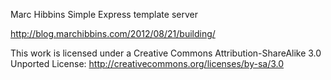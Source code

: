 Marc Hibbins
Simple Express template server

http://blog.marchibbins.com/2012/08/21/building/

This work is licensed under a Creative Commons Attribution-ShareAlike 3.0 Unported License: http://creativecommons.org/licenses/by-sa/3.0
